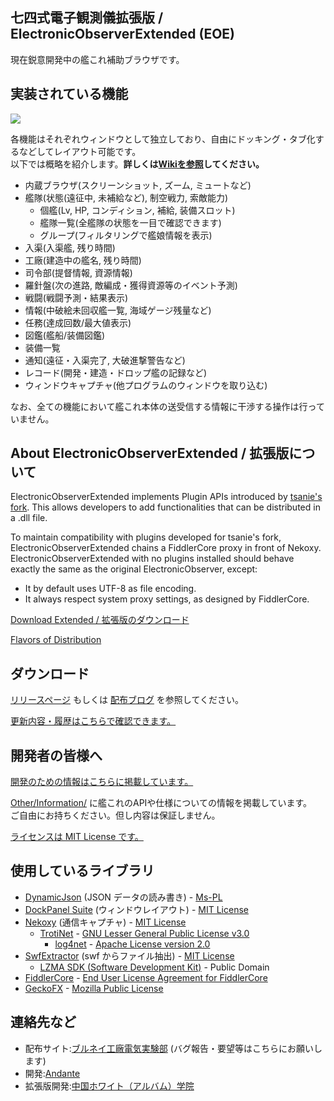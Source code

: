 
## 七四式電子観測儀拡張版 / ElectronicObserverExtended (EOE)

現在鋭意開発中の艦これ補助ブラウザです。  


## 実装されている機能

![](https://github.com/andanteyk/ElectronicObserver/wiki/media/mainimage2.png)

各機能はそれぞれウィンドウとして独立しており、自由にドッキング・タブ化するなどしてレイアウト可能です。  
以下では概略を紹介します。**詳しくは[Wikiを参照](https://github.com/andanteyk/ElectronicObserver/wiki)してください。**  

* 内蔵ブラウザ(スクリーンショット, ズーム, ミュートなど)
* 艦隊(状態(遠征中, 未補給など), 制空戦力, 索敵能力)
    * 個艦(Lv, HP, コンディション, 補給, 装備スロット)
    * 艦隊一覧(全艦隊の状態を一目で確認できます)
    * グループ(フィルタリングで艦娘情報を表示)
* 入渠(入渠艦, 残り時間)
* 工廠(建造中の艦名, 残り時間)
* 司令部(提督情報, 資源情報)
* 羅針盤(次の進路, 敵編成・獲得資源等のイベント予測)
* 戦闘(戦闘予測・結果表示)
* 情報(中破絵未回収艦一覧, 海域ゲージ残量など)
* 任務(達成回数/最大値表示)
* 図鑑(艦船/装備図鑑)
* 装備一覧
* 通知(遠征・入渠完了, 大破進撃警告など)
* レコード(開発・建造・ドロップ艦の記録など)
* ウィンドウキャプチャ(他プログラムのウィンドウを取り込む)

なお、全ての機能において艦これ本体の送受信する情報に干渉する操作は行っていません。


## About ElectronicObserverExtended / 拡張版について

ElectronicObserverExtended implements Plugin APIs introduced by [tsanie's fork](https://github.com/tsanie/ElectronicObserver). This allows developers to add functionalities that can be distributed in a .dll file.

To maintain compatibility with plugins developed for tsanie's fork, ElectronicObserverExtended chains a FiddlerCore proxy in front of Nekoxy. ElectronicObserverExtended with no plugins installed should behave exactly the same as the original ElectronicObserver, except:

* It by default uses UTF-8 as file encoding.
* It always respect system proxy settings, as designed by FiddlerCore.

[Download Extended / 拡張版のダウンロード](https://ci.appveyor.com/project/CNA-Bld/electronicobserverextended/build/artifacts)

[Flavors of Distribution](https://github.com/CAWAS/ElectronicObserverExtended/wiki/Flavors)


## ダウンロード

[リリースページ](https://github.com/andanteyk/ElectronicObserver/releases) もしくは [配布ブログ](http://electronicobserver.blog.fc2.com/) を参照してください。

[更新内容・履歴はこちらで確認できます。](https://github.com/andanteyk/ElectronicObserver/wiki/ChangeLog)  


## 開発者の皆様へ

[開発のための情報はこちらに掲載しています。](https://github.com/andanteyk/ElectronicObserver/wiki/ForDev)  

[Other/Information/](https://github.com/andanteyk/ElectronicObserver/tree/develop/ElectronicObserver/Other/Information) に艦これのAPIや仕様についての情報を掲載しています。  
ご自由にお持ちください。但し内容は保証しません。  

[ライセンスは MIT License です。](https://github.com/andanteyk/ElectronicObserver/blob/master/LICENSE)  


## 使用しているライブラリ

* [DynamicJson](http://dynamicjson.codeplex.com/) (JSON データの読み書き) - [Ms-PL](https://github.com/andanteyk/ElectronicObserver/blob/master/Licenses/Ms-PL.txt)
* [DockPanel Suite](http://dockpanelsuite.com/) (ウィンドウレイアウト) - [MIT License](https://github.com/andanteyk/ElectronicObserver/blob/master/Licenses/DockPanelSuite.txt)
* [Nekoxy](https://github.com/veigr/Nekoxy) (通信キャプチャ) - [MIT License](https://github.com/andanteyk/ElectronicObserver/blob/master/Licenses/Nekoxy.txt)
    * [TrotiNet](http://trotinet.sourceforge.net/) - [GNU Lesser General Public License v3.0](https://github.com/andanteyk/ElectronicObserver/blob/master/Licenses/LGPL.txt)
        * [log4net](https://logging.apache.org/log4net/) - [Apache License version 2.0](https://github.com/andanteyk/ElectronicObserver/blob/master/Licenses/Apache.txt)
* [SwfExtractor](https://github.com/andanteyk/SwfExtractor) (swf からファイル抽出) - [MIT License](https://github.com/andanteyk/ElectronicObserver/blob/master/Licenses/SwfExtractor.txt)
	* [LZMA SDK (Software Development Kit)](http://www.7-zip.org/sdk.html) - Public Domain
* [FiddlerCore](http://www.telerik.com/fiddler/fiddlercore) - [End User License Agreement for FiddlerCore](https://github.com/CAWAS/ElectronicObserverExtended/blob/extended/Licenses/FiddlerCore.txt)
* [GeckoFX](https://bitbucket.org/geckofx/geckofx-60.0) - [Mozilla Public License](https://github.com/CAWAS/ElectronicObserverExtended/blob/extended/Licenses/MPL.txt)


## 連絡先など

* 配布サイト:[ブルネイ工廠電気実験部](http://electronicobserver.blog.fc2.com/) (バグ報告・要望等はこちらにお願いします)
* 開発:[Andante](https://twitter.com/andanteyk)
* 拡張版開発:[中国ホワイト（アルバム）学院](https://github.com/CAWAS)
